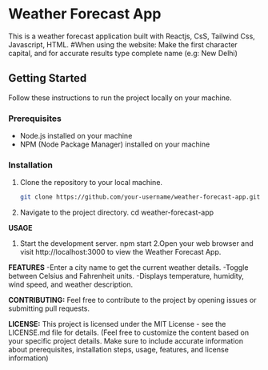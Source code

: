 # Weather Forecast App

This is a weather forecast application built with Reactjs, CsS, Tailwind Css, Javascript, HTML.
#When using the website:
Make the first character capital, and for accurate results type complete name (e.g: New Delhi)

## Getting Started

Follow these instructions to run the project locally on your machine.

### Prerequisites

- Node.js installed on your machine
- NPM (Node Package Manager) installed on your machine

### Installation

1. Clone the repository to your local machine.

   ```bash
   git clone https://github.com/your-username/weather-forecast-app.git
2. Navigate to the project directory.
   cd weather-forecast-app

**USAGE**
1. Start the development server.
   npm start
2.Open your web browser and visit http://localhost:3000 to view the Weather Forecast App.

**FEATURES**
-Enter a city name to get the current weather details.
-Toggle between Celsius and Fahrenheit units.
-Displays temperature, humidity, wind speed, and weather description.

**CONTRIBUTING:**
Feel free to contribute to the project by opening issues or submitting pull requests.

**LICENSE:**
This project is licensed under the MIT License - see the LICENSE.md file for details.
(Feel free to customize the content based on your specific project details. Make sure to include accurate information about prerequisites, installation steps, usage, features, and license information)
